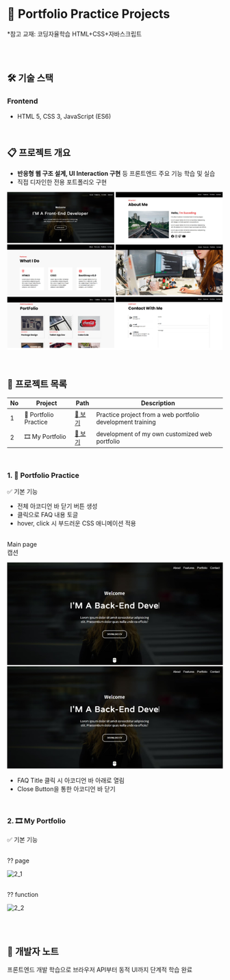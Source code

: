 📃 Portfolio Practice Projects
================================
*참고 교재: 코딩자율학습 HTML+CSS+자바스크립트

<br><br>

## 🛠 기술 스택

### Frontend
- HTML 5, CSS 3, JavaScript (ES6)

<br>

## 📋 프로젝트 개요
- **반응형 웹 구조 설계, UI Interaction 구현** 등 프론트엔드 주요 기능 학습 및 실습
- 직접 디자인한 전용 포트폴리오 구현

![1_1](./rdme_images/practice_pages.png)

<br>

## 🎯 프로젝트 목록
| No | Project | Path | Description |
|------|--------------------|-----------|------|
| 1 | 🎵 Portfolio Practice | [🔗 보기](./cozadan-practice) | Practice project from a web portfolio development training  |
| 2 | 🎞 My Portfolio | [🔗 보기]() | development of my own customized web portfolio |

<br>

### 1. 🎵 Portfolio Practice

✅ 기본 기능
- 전체 아코디언 바 닫기 버튼 생성
- 클릭으로 FAQ 내용 토글
- hover, click 시 부드러운 CSS 애니메이션 적용

<br>
<caption>Main page</caption>



<br>

<caption>캡션</caption>

![1_1](./rdme_images/1_1.JPG)
![1_2](./rdme_images/1_2.JPG)
- FAQ Title 클릭 시 아코디언 바 아래로 열림
- Close Button을 통한 아코디언 바 닫기
<br>

### 2. 🎞 My Portfolio

✅ 기본 기능


<br>
<caption>?? page</caption>

![2_1](./rdme_images/2_1.JPG)

<br>
<caption>?? function</caption>

![2_2](./rdme_images/2_2.png)


<br>

<br>

## 👤 개발자 노트
프론트엔드 개발 학습으로 브라우저 API부터 동적 UI까지 단계적 학습 완료

